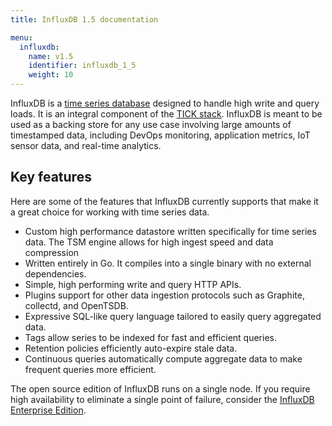 ```yaml
---
title: InfluxDB 1.5 documentation

menu:
  influxdb:
    name: v1.5
    identifier: influxdb_1_5
    weight: 10
---
```


InfluxDB is a [time series database](https://www.influxdata.com/time-series-database/) designed to handle high write and query loads.
It is an integral component of the
[TICK stack](https://influxdata.com/time-series-platform/).
InfluxDB is meant to be used as a backing store for any use case involving large amounts of timestamped data, including DevOps monitoring, application metrics, IoT sensor data, and real-time analytics.

## Key features

Here are some of the features that InfluxDB currently supports that make it a great choice for working with time series data.

* Custom high performance datastore written specifically for time series data.
The TSM engine allows for high ingest speed and data compression
* Written entirely in Go.
It compiles into a single binary with no external dependencies.
* Simple, high performing write and query HTTP APIs.
* Plugins support for other data ingestion protocols such as Graphite, collectd, and OpenTSDB.
* Expressive SQL-like query language tailored to easily query aggregated data.
* Tags allow series to be indexed for fast and efficient queries.
* Retention policies efficiently auto-expire stale data.
* Continuous queries automatically compute aggregate data to make frequent queries more efficient.

The open source edition of InfluxDB runs on a single node.
If you require high availability to eliminate a single point of failure, consider the [InfluxDB Enterprise Edition](https://docs.influxdata.com/influxdb/v1.5/high_availability/).

